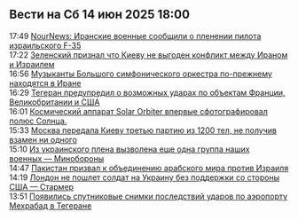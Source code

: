 <h2>Вести на Сб 14 июн 2025 18:00</h2><!--2025-06-14 17:49:00-->
<div class="rssn">
  <div><span class="smaller gray hspace">17:49</span> <a class="nodecor" href="https://eadaily.com/ru/news/2025/06/14/nournews-iranskie-voennye-soobshchili-o-plenenii-pilota-izrailskogo-f-35">NourNews: Иранские военные сообщили о пленении пилота израильского F-35</a></div>
</div>
<div class="rssn">
  <div><span class="smaller gray hspace">17:22</span> <a class="nodecor" href="https://eadaily.com/ru/news/2025/06/14/zelenskiy-priznal-chto-kievu-ne-vygoden-konflikt-mezhdu-iranom-i-izrailem">Зеленский признал что Киеву не выгоден конфликт между Ираном и Израилем</a></div>
</div>
<div class="rssn">
  <div><span class="smaller gray hspace">16:56</span> <a class="nodecor" href="https://eadaily.com/ru/news/2025/06/14/muzykanty-bolshogo-simfonicheskogo-orkestra-po-prezhnemu-nahodyatsya-v-irane">Музыканты Большого симфонического оркестра по-прежнему находятся в Иране</a></div>
</div>
<div class="rssn">
  <div><span class="smaller gray hspace">16:29</span> <a class="nodecor" href="https://eadaily.com/ru/news/2025/06/14/tegeran-predupredil-o-vozmozhnyh-udarah-po-obektam-francii-velikobritanii-i-ssha">Тегеран предупредил о возможных ударах по объектам Франции, Великобритании и США</a></div>
</div>
<div class="rssn">
  <div><span class="smaller gray hspace">16:01</span> <a class="nodecor" href="https://eadaily.com/ru/news/2025/06/14/kosmicheskiy-apparat-solar-orbiter-vpervye-sfotografiroval-polyus-solnca">Космический аппарат Solar Orbiter впервые сфотографировал полюс Солнца.</a></div>
</div>
<div class="rssn">
  <div><span class="smaller gray hspace">15:33</span> <a class="nodecor" href="https://eadaily.com/ru/news/2025/06/14/moskva-peredala-kievu-tretyu-partiyu-iz-1200-tel-ne-poluchiv-vzamen-ni-odnogo">Москва передала Киеву третью партию из 1200 тел, не получив взамен ни одного</a></div>
</div>
<div class="rssn">
  <div><span class="smaller gray hspace">15:10</span> <a class="nodecor" href="https://eadaily.com/ru/news/2025/06/14/iz-ukrainskogo-plena-vyzvolena-eshche-odna-gruppa-nashih-voennyh-minoborony">Из украинского плена вызволена еще одна группа наших военных — Минобороны</a></div>
</div>
<div class="rssn">
  <div><span class="smaller gray hspace">14:47</span> <a class="nodecor" href="https://eadaily.com/ru/news/2025/06/14/pakistan-prizval-k-obedineniyu-arabskogo-mira-protiv-izrailya">Пакистан призвал к объединению арабского мира против Израиля</a></div>
</div>
<div class="rssn">
  <div><span class="smaller gray hspace">14:19</span> <a class="nodecor" href="https://eadaily.com/ru/news/2025/06/14/london-ne-poshlet-soldat-na-ukrainu-bez-podderzhki-so-storony-ssha-starmer">Лондон не пошлет солдат на Украину без поддержки со стороны США — Стармер</a></div>
</div>
<div class="rssn">
  <div><span class="smaller gray hspace">13:51</span> <a class="nodecor" href="https://eadaily.com/ru/news/2025/06/14/poyavilis-sputnikovye-snimki-posledstviy-udarov-po-aeroportu-mehrabad-v-tegerane">Появились спутниковые снимки последствий ударов по аэропорту Мехрабад в Тегеране</a></div>
</div>